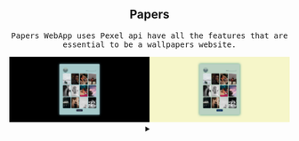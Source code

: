 <h2 align='center'>Papers</h2>
  <samp>
    <p align="center">Papers WebApp uses Pexel api have all the features that are essential to be a wallpapers website.</p>
    <img src="https://raw.githubusercontent.com/SauRavRwT/Papers/main/images/papers-1.png" width="50%" height="50%"><img src="https://raw.githubusercontent.com/SauRavRwT/Papers/main/images/papers-2.png" width="50%" height="50%">
  </samp>

<details align="center">
<summary></summary>
<h2 align='center'>Screenshots</h2>
  <samp>
    <img src="https://raw.githubusercontent.com/SauRavRwT/Papers/main/images/papers-3.png" width="50%" height="50%">
    <img src="https://raw.githubusercontent.com/SauRavRwT/Papers/main/images/papers-4.png" width="50%" height="50%"><img src="https://raw.githubusercontent.com/SauRavRwT/Papers/main/images/papers-5.png" width="50%" height="50%">
    <img src="https://raw.githubusercontent.com/SauRavRwT/Saurav.in/main/images/papers-6.png" width="50%" height="50%"><img src="https://raw.githubusercontent.com/SauRavRwT/Saurav.in/main/images/papers-7.png" width="50%" height="50%">
  </samp>
</details>
